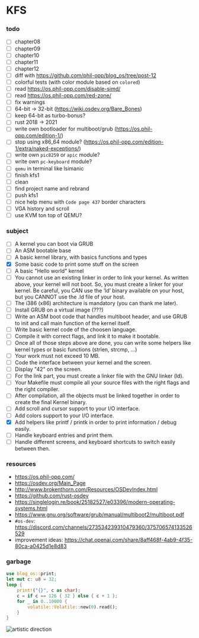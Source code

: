 # KFS

### todo

-   [ ] chapter08
-   [ ] chapter09
-   [ ] chapter10
-   [ ] chapter11
-   [ ] chapter12
-   [ ] diff with https://github.com/phil-opp/blog_os/tree/post-12
-   [ ] colorful tests (with color module based on `colored`)
-   [ ] read https://os.phil-opp.com/disable-simd/
-   [ ] read https://os.phil-opp.com/red-zone/
-   [ ] fix warnings
-   [ ] 64-bit -> 32-bit (https://wiki.osdev.org/Bare_Bones)
-   [ ] keep 64-bit as turbo-bonus?
-   [ ] rust 2018 → 2021
-   [ ] write own bootloader for multiboot/grub (https://os.phil-opp.com/edition-1/)
-   [ ] stop using x86_64 module? (https://os.phil-opp.com/edition-1/extra/naked-exceptions/)
-   [ ] write own `pic8259` or `apic` module?
-   [ ] write own `pc-keyboard` module?
-   [ ] `qemu` in terminal like lsimanic
-   [ ] finish kfs1
-   [ ] clean
-   [ ] find project name and rebrand
-   [ ] push kfs1
-   [ ] nice help menu with `Code page 437` border characters
-   [ ] VGA history and scroll
-   [ ] use KVM ton top of QEMU?

### subject

-   [ ] A kernel you can boot via GRUB
-   [ ] An ASM bootable base
-   [ ] A basic kernel library, with basics functions and types
-   [x] Some basic code to print some stuff on the screen
-   [ ] A basic "Hello world" kernel
-   [ ] You cannot use an existing linker in order to link your kernel. As written above, your kernel will not boot. So, you must create a linker for your kernel. Be careful, you CAN use the ’ld’ binary available on your host, but you CANNOT use the .ld file of your host.
-   [ ] The i386 (x86) architecture is mandatory (you can thank me later).
-   [ ] Install GRUB on a virtual image (???)
-   [ ] Write an ASM boot code that handles multiboot header, and use GRUB to init and call main function of the kernel itself.
-   [ ] Write basic kernel code of the choosen language.
-   [ ] Compile it with correct flags, and link it to make it bootable.
-   [ ] Once all of those steps above are done, you can write some helpers like kernel types or basic functions (strlen, strcmp, ...)
-   [ ] Your work must not exceed 10 MB.
-   [ ] Code the interface between your kernel and the screen.
-   [ ] Display "42" on the screen.
-   [ ] For the link part, you must create a linker file with the GNU linker (ld).
-   [ ] Your Makefile must compile all your source files with the right flags and the right compiler.
-   [ ] After compilation, all the objects must be linked together in order to create the final Kernel binary.
-   [ ] Add scroll and cursor support to your I/O interface.
-   [ ] Add colors support to your I/O interface.
-   [x] Add helpers like printf / printk in order to print information / debug easily.
-   [ ] Handle keyboard entries and print them.
-   [ ] Handle different screens, and keyboard shortcuts to switch easily between then.

### resources

-   https://os.phil-opp.com/
-   https://osdev.org/Main_Page
-   http://www.brokenthorn.com/Resources/OSDevIndex.html
-   https://github.com/rust-osdev
-   https://singlelogin.re/book/25182527/e03396/modern-operating-systems.html
-   https://www.gnu.org/software/grub/manual/multiboot2/multiboot.pdf
-   `#os-dev`: https://discord.com/channels/273534239310479360/375706574133526529
-   improvement ideas: https://chat.openai.com/share/8aff468f-4ab9-4f35-80ca-a0425d1e8d83

### garbage

```rust
use blog_os::print;
let mut c: u8 = 32;
loop {
    print!("{}", c as char);
    c = if c == 126 { 32 } else { c + 1 };
    for _ in 0..10000 {
        volatile::Volatile::new(0).read();
    }
}
```

![artistic direction](https://upload.wikimedia.org/wikipedia/commons/a/a0/VirtualBox_TempleOS_x64_27_02_2021_20_43_48.png)

